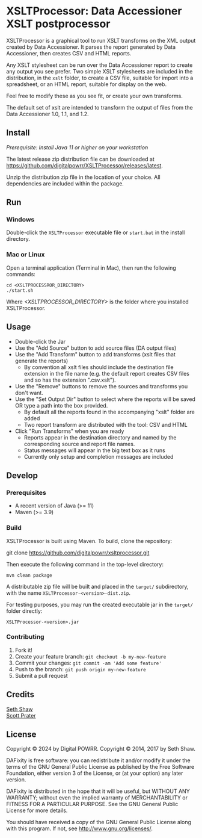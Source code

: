 # XSLTProcessor: Data Accessioner XSLT postprocessor

XSLTProcessor is a graphical tool to run XSLT transforms on the XML output
created by Data Accessioner. It parses the report generated by Data
Accessioner, then creates CSV and HTML reports.

Any XSLT stylesheet can be run over the Data Accessioner report to create
any output you see prefer.  Two simple XSLT stylesheets are included in the
distribution, in the `xslt` folder, to create a CSV file, suitable for import
into a spreadsheet, or an HTML report, suitable for display on the web. 

Feel free to modify these as you see fit, or create your own transforms.

The default set of xslt are intended to transform the output of files from the 
Data Accessioner 1.0, 1.1, and 1.2.

## Install

*Prerequisite: Install Java 11 or higher on your workstation*

The latest release zip distribution file can be downloaded at https://github.com/digitalpowrr/XSLTProcessor/releases/latest.

Unzip the distribution zip file in the location of your choice.
All dependencies are included within the package.

## Run

### Windows

Double-click the `XSLTProcessor` executable file or `start.bat` in the install directory.

### Mac or Linux

Open a terminal application (Terminal in Mac), then run the following commands:

    cd <XSLTPROCESSROR_DIRECTORY>
    ./start.sh

Where *<XSLTPROCESSOR_DIRECTORY>* is the folder where you installed XSLTProcessor.

## Usage

+ Double-click the Jar
+ Use the "Add Source" button to add source files (DA output files)
+ Use the "Add Transform"  button to add transforms (xslt files that generate the reports)
    + By convention all xslt files should include the destination file extension in the file name (e.g. the default report creates CSV files and so has the extension ".csv.xslt").
+ Use the "Remove" buttons to remove the sources and transforms you don't want.
+ Use the "Set Output Dir" button to select where the reports will be saved OR type a path into the box provided.
    + By default all the reports found in the accompanying "xslt" folder are added
    + Two report transform are distributed with the tool:  CSV and HTML
+ Click "Run Transforms" when you are ready
    + Reports appear in the destination directory and named by the corresponding source and report file names.
    + Status messages will appear in the big text box as it runs
    + Currently only setup and completion messages are included

## Develop
### Prerequisites

* A recent version of Java (>= 11)
* Maven (>= 3.9)

### Build

XSLTProcessor is built using Maven.  To build, clone the repository:

git clone https://github.com/digitalpowrr/xsltprocessor.git

Then execute the following command in the top-level directory:

    mvn clean package

A distributable zip file will be built and placed in the `target/`
subdirectory, with the name `XSLTProcessor-<version>-dist.zip`.

For testing purposes, you may run the created executable jar in
the `target/` folder directly:

    XSLTProcessor-<version>.jar

### Contributing

1. Fork it!
2. Create your feature branch: `git checkout -b my-new-feature`
3. Commit your changes: `git commit -am 'Add some feature'`
4. Push to the branch: `git push origin my-new-feature`
5. Submit a pull request

## Credits

[Seth Shaw](https://github.com/seth-shaw)  
[Scott Prater](https://github.com/sprater)

## License

Copyright © 2024 by Digital POWRR.
Copyright © 2014, 2017 by Seth Shaw.

DAFixity is free software: you can redistribute it and/or modify
it under the terms of the GNU General Public License as published by
the Free Software Foundation, either version 3 of the License, or
(at your option) any later version.

DAFixity is distributed in the hope that it will be useful,
but WITHOUT ANY WARRANTY; without even the implied warranty of
MERCHANTABILITY or FITNESS FOR A PARTICULAR PURPOSE.  See the
GNU General Public License for more details.

You should have received a copy of the GNU General Public License
along with this program.  If not, see <http://www.gnu.org/licenses/>.


